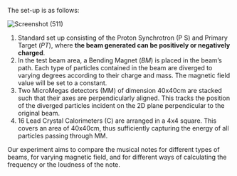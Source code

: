
The set-up is as follows:

![Screenshot (511)](https://user-images.githubusercontent.com/130882317/236659950-4f48d2b1-ef2b-4f38-aba6-7f4a4f922dce.png)



1.  Standard set up consisting of the Proton Synchrotron (P S) and Primary
    Target (*PT*), where **the beam generated can be positively or negatively
    charged**.
2.  In the test beam area, a Bending Magnet (*BM*) is placed in the beam’s
    path. Each type of particles contained in the beam are diverged to varying
    degrees according to their charge and mass. The magnetic field value will
    be set to a constant.
3.  Two MicroMegas detectors (MM) of dimension 40x40cm are stacked such
    that their axes are perpendicularly aligned. This tracks the position of the
    diverged particles incident on the 2D plane perpendicular to the original
    beam.
4.  16 Lead Crystal Calorimeters (C) are arranged in a 4x4 square. This
    covers an area of 40x40cm, thus sufficiently capturing the energy of all
    particles passing through MM.
 
 Our experiment aims to compare the musical notes for different types of
beams, for varying magnetic field, and for different ways of calculating the
frequency or the loudness of the note. 
